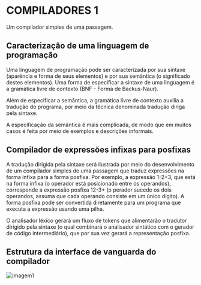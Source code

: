 # COMPILADORES 1

Um compilador simples de uma passagem.

## Caracterização de uma linguagem de programação

Uma linguagem de programação pode ser caracterizada por sua sintaxe (aparência e forma de seus elementos) e por sua semântica (o significado destes elementos). Uma forma de especificar a sintaxe de uma linguagem é a gramática livre de contexto (BNF - Forma de Backus-Naur).

Além de especificar a semântica, a gramática livre de contexto auxilia a tradução do programa, por meio da técnica denominada tradução diriga pela sintaxe.

A especificação da semântica é mais complicada, de modo que em muitos casos é feita por meio de exemplos e descrições informais.

## Compilador de expressões infixas para posfixas

A tradução dirigida pela sintaxe será ilustrada por meio do desenvolvimento de um compilador simples de uma passagem que traduz expressões na forma infixa para a forma posfixa. Por exemplo, a expressão 1-2+3, que está na forma infixa (o operador está posicionado entre os operandos), corresponde a expressão posfixa 12-3+ (o perador sucede os dois operandos, assuma que cada operando consiste em um único dígito). A forma posfixa pode ser convertida diretamente para um programa que executa a expressão usando uma pilha.

O analisador léxico gerará um fluxo de tokens que alimentarão o tradutor dirigido pela sintaxe (o qual combinará o analisador sintático com o gerador de código intermediário), que por sua vez gerará a representação posfixa. 

## Estrutura da interface de vanguarda do compilador

![imagem1]()